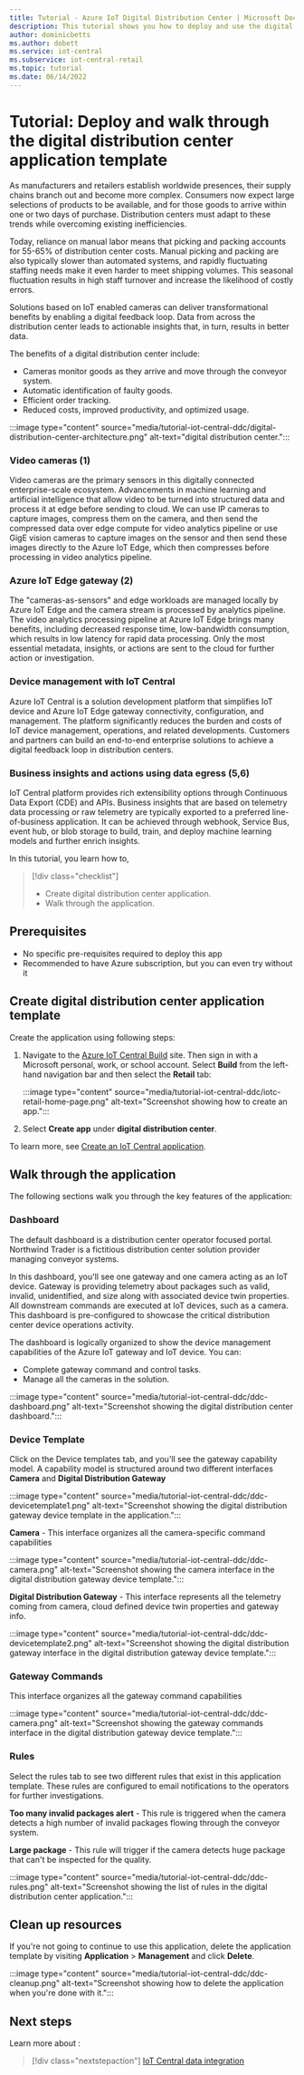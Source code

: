 ```yaml
---
title: Tutorial - Azure IoT Digital Distribution Center | Microsoft Docs
description: This tutorial shows you how to deploy and use the digital distribution center application template for IoT Central
author: dominicbetts
ms.author: dobett
ms.service: iot-central
ms.subservice: iot-central-retail
ms.topic: tutorial
ms.date: 06/14/2022
---
```


# Tutorial: Deploy and walk through the digital distribution center application template

As manufacturers and retailers establish worldwide presences, their supply chains branch out and become more complex. Consumers now expect large selections of products to be available, and for those goods to arrive within one or two days of purchase. Distribution centers must adapt to these trends while overcoming existing inefficiencies.

Today, reliance on manual labor means that picking and packing accounts for 55-65% of distribution center costs. Manual picking and packing are also typically slower than automated systems, and rapidly fluctuating staffing needs make it even harder to meet shipping volumes. This seasonal fluctuation results in high staff turnover and increase the likelihood of costly errors.

Solutions based on IoT enabled cameras can deliver transformational benefits by enabling a digital feedback loop. Data from across the distribution center leads to actionable insights that, in turn, results in better data.

The benefits of a digital distribution center include:

- Cameras monitor goods as they arrive and move through the conveyor system.
- Automatic identification of faulty goods.
- Efficient order tracking.
- Reduced costs, improved productivity, and optimized usage.

:::image type="content" source="media/tutorial-iot-central-ddc/digital-distribution-center-architecture.png" alt-text="digital distribution center.":::

### Video cameras (1)

Video cameras are the primary sensors in this digitally connected enterprise-scale ecosystem. Advancements in machine learning and artificial intelligence that allow video to be turned into structured data and process it at edge before sending to cloud. We can use IP cameras to capture images, compress them on the camera, and then send the compressed data over edge compute for video analytics pipeline or use GigE vision cameras to capture images on the sensor and then send these images directly to the Azure IoT Edge, which then compresses before processing in video analytics pipeline.

### Azure IoT Edge gateway (2)

The "cameras-as-sensors" and edge workloads are managed locally by Azure IoT Edge and the camera stream is processed by analytics pipeline. The video analytics processing pipeline at Azure IoT Edge brings many benefits, including decreased response time, low-bandwidth consumption, which results in low latency for rapid data processing. Only the most essential metadata, insights, or actions are sent to the cloud for further action or investigation. 

### Device management with IoT Central

Azure IoT Central is a solution development platform that simplifies IoT device and Azure IoT Edge gateway connectivity, configuration, and management. The platform significantly reduces the burden and costs of IoT device management, operations, and related developments. Customers and partners can build an end-to-end enterprise solutions to achieve a digital feedback loop in distribution centers.

### Business insights and actions using data egress (5,6)

IoT Central platform provides rich extensibility options through Continuous Data Export (CDE) and APIs. Business insights that are based on telemetry data processing or raw telemetry are typically exported to a preferred line-of-business application. It can be achieved through webhook, Service Bus, event hub, or blob storage to build, train, and deploy machine learning models and further enrich insights.

In this tutorial, you learn how to,

> [!div class="checklist"]
> * Create digital distribution center application.
> * Walk through the application.

## Prerequisites

* No specific pre-requisites required to deploy this app
* Recommended to have Azure subscription, but you can even try without it

## Create digital distribution center application template

Create the application using following steps:

1. Navigate to the [Azure IoT Central Build](https://aka.ms/iotcentral) site. Then sign in with a Microsoft personal, work, or school account. Select **Build** from the left-hand navigation bar and then select the **Retail** tab:

   :::image type="content" source="media/tutorial-iot-central-ddc/iotc-retail-home-page.png" alt-text="Screenshot showing how to create an app.":::

1. Select **Create app** under **digital distribution center**.

To learn more, see [Create an IoT Central application](../core/howto-create-iot-central-application.md).

## Walk through the application 

The following sections walk you through the key features of the application:

### Dashboard

The default dashboard is a distribution center operator focused portal. Northwind Trader is a fictitious distribution center solution provider managing conveyor systems. 

In this dashboard, you'll see one gateway and one camera acting as an IoT device. Gateway is providing telemetry about packages such as valid, invalid, unidentified, and size along with associated device twin properties. All downstream commands are executed at IoT devices, such as a camera. This dashboard is pre-configured to showcase the critical distribution center device operations activity.

The dashboard is logically organized to show the device management capabilities of the Azure IoT gateway and IoT device. You can: 

* Complete gateway command and control tasks.
* Manage all the cameras in the solution.

:::image type="content" source="media/tutorial-iot-central-ddc/ddc-dashboard.png" alt-text="Screenshot showing the digital distribution center dashboard.":::

### Device Template

Click on the Device templates tab, and you'll see the gateway capability model. A capability model is structured around two different interfaces **Camera** and **Digital Distribution Gateway**

:::image type="content" source="media/tutorial-iot-central-ddc/ddc-devicetemplate1.png" alt-text="Screenshot showing the digital distribution gateway device template in the application.":::

**Camera** - This interface organizes all the camera-specific command capabilities 

:::image type="content" source="media/tutorial-iot-central-ddc/ddc-camera.png" alt-text="Screenshot showing the camera interface in the digital distribution gateway device template.":::

**Digital Distribution Gateway** - This interface represents all the telemetry coming from camera, cloud defined device twin properties and gateway info.

:::image type="content" source="media/tutorial-iot-central-ddc/ddc-devicetemplate2.png" alt-text="Screenshot showing the digital distribution gateway interface in the digital distribution gateway device template.":::

### Gateway Commands

This interface organizes all the gateway command capabilities

:::image type="content" source="media/tutorial-iot-central-ddc/ddc-camera.png" alt-text="Screenshot showing the gateway commands interface in the digital distribution gateway device template.":::

### Rules

Select the rules tab to see two different rules that exist in this application template. These rules are configured to email notifications to the operators for further investigations.

**Too many invalid packages alert** - This rule is triggered when the camera detects a high number of invalid packages flowing through the conveyor system.

**Large package** - This rule will trigger if the camera detects huge package that can't be inspected for the quality. 

:::image type="content" source="media/tutorial-iot-central-ddc/ddc-rules.png" alt-text="Screenshot showing the list of rules in the digital distribution center application.":::

## Clean up resources

If you're not going to continue to use this application, delete the application template by visiting **Application** > **Management** and click **Delete**.

:::image type="content" source="media/tutorial-iot-central-ddc/ddc-cleanup.png" alt-text="Screenshot showing how to delete the application when you're done with it.":::

## Next steps

Learn more about :

> [!div class="nextstepaction"]
> [IoT Central data integration](../core/overview-iot-central-solution-builder.md)
